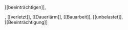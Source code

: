 [[beeinträchtigen]],

, [[verletzt]],  [[Dauerlärm]], [[Bauarbeit]], [[unbelastet]], [[Beeinträchtigung]]